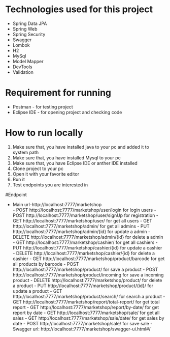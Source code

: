 # Technologies used for this project
- Spring Data JPA
- Spring Web
- Spring Security
- Swagger
- Lombok
- H2
- MySql
- Model Mapper
- DevTools
- Validation

# Requirement for running
- Postman - for testing project
- Eclipse IDE - for opening project and checking code

# How to run locally
1. Make sure that, you have installed java to your pc and added it to system path
2. Make sure that, you have installed Mysql to your pc
3. Make sure that, you have Eclipse IDE  or anther IDE installed
4. Clone project to your pc
5. Open it with your favorite editor
6. Run it
7. Test endpoints you are interested in

#Endpoint
<ul>
<li> Main url-http://localhost:7777/marketshop </li>
- POST http://localhost:7777/marketshop/user/login for login users
- POST http://localhost:7777/marketshop/user/signUp for registration
- GET http://localhost:7777/marketshop/user/ for get all users
- GET http://localhost:7777/marketshop/admin/ for get all admins
- PUT http://localhost:7777/marketshop/admin/{id} for update a admin
- DELETE http://localhost:7777/marketshop/admin/{id} for delete a admin
- GET http://localhost:7777/marketshop/cashier/ for get all cashiers
- PUT http://localhost:7777/marketshop/cashier/{id} for update a cashier
- DELETE http://localhost:7777/marketshop/cashier/{id} for delete a cashier
- GET http://localhost:7777/marketshop/product/barcode for get all products by barcode
- POST http://localhost:7777/marketshop/product/ for save a product
- POST http://localhost:7777/marketshop/product/incoming for save a incoming product
- DELETE http://localhost:7777/marketshop/product/ for delete a product
- PUT http://localhost:7777/marketshop/product/{id}/ for update a product
- GET http://localhost:7777/marketshop/product/search/ for search a product
- GET http://localhost:7777/marketshop/report/total-report/ for get total report
- GET http://localhost:7777/marketshop/report/by-date/ for get report by date
- GET http://localhost:7777/marketshop/sale/ for get all sales
- GET http://localhost:7777/marketshop/sale/date/ for get sales by date
- POST http://localhost:7777/marketshop/sale/ for save sale
- Swagger url: http://localhost:7777/marketshop/swagger-ui.html#/
</ul>
